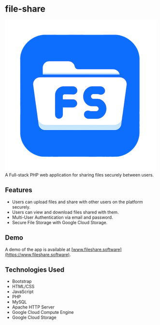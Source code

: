 # file-share
![PHP File Share Logo](/public/assets/logo-medium.png)  
A Full-stack PHP web application for sharing files securely between users.

## Features
 - Users can upload files and share with other users on the platform securely.
 - Users can view and download files shared with them.
 - Multi-User Authentication via email and password.
 - Secure File Storage with Google Cloud Storage.

## Demo
A demo of the app is available at [www.fileshare.software](https://www.fileshare.software).

## Technologies Used
 - Bootstrap
 - HTML/CSS
 - JavaScript
 - PHP
 - MySQL
 - Apache HTTP Server
 - Google Cloud Compute Engine
 - Google Cloud Storage
